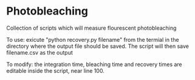 # Photobleaching
Collection of scripts which will measure flourescent photobleaching

To use: exicute "python recovery.py filename" from the termial in the directory where the output file should be saved. The script will then save filename.csv as the output

To modify: the integration time, bleaching time and recovery times are editable inside the script, near line 100.
